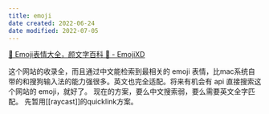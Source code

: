 ```yaml
---
title: emoji
date created: 2022-06-24
date modified: 2022-07-05
---
```


[🤣 Emoji表情大全，颜文字百科 💌 - EmojiXD](https://emojixd.com/)

这个网站的收录全，而且通过中文能检索到最相关的 emoji 表情，比mac系统自带的和搜狗输入法的能力强很多。英文也完全适配。将来有机会有 api 直接搜索这个网站的 emoji，就好了。
现在的方案，要么中文搜索弱，要么需要英文全字匹配。
先暂用[[raycast]]的quicklink方案。
